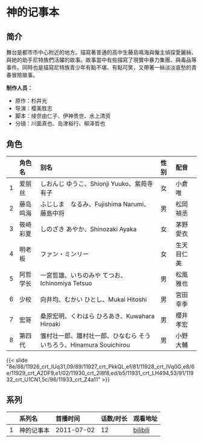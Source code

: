 # 神的记事本


## 简介

舞台是都市市中心附近的地方。描寫著普通的高中生藤島鳴海與僱主偵探愛麗絲、與她的助手尼特族們活躍的故事。故事當中有些描寫了現實中暴力集團、與毒品等事件。同時也是描寫尼特族青少年有點不堪、有點可笑，又帶著一絲淡淡哀愁的青春冒險故事。

**制作人员：**
- 原作：杉井光
- 导演：樱美胜志
- 脚本：绫奈由仁子、伊神贵世、水上清资
- 分镜：川面真也、岛津裕行、柳泽哲也

## 角色

|     |   角色名   |   别名  | 性别 |  配音  |
|:--- |:------  |:----      |:---  |:--   |
| 1 | 爱丽丝 | しおんじ ゆうこ、Shionji Yuuko、紫苑寺有子 | 女 | 小倉唯 |
| 2 | 藤岛鸣海 | ふじしま　なるみ、Fujishima Narumi、藤島中将 | 男 | 松岡禎丞 |
| 3 | 筱崎彩夏 | しのざき あやか、Shinozaki Ayaka | 女 | 茅野愛衣 |
| 4 | 明老板 | ファン・ミンリー | 女 | 生天目仁美 |
| 5 | 阿哲学长 | 一宮哲雄、いちのみや てつお、Ichinomiya Tetsuo | 男 | 松風雅也 |
| 6 | 少校 | 向井均、むかい ひとし、Mukai Hitoshi | 男 | 宮田幸季 |
| 7 | 宏哥 | 桑原宏明、くわはら ひろあき、Kuwahara Hiroaki | 男 | 櫻井孝宏 |
| 8 | 第四代 | 雏村壮一郎、雛村壮一郎、ひなむら そういちろう、Hinamura Souichirou | 男 | 小野大輔 |

{{< slide "8e/88/11926_crt_IUq31,09/89/11927_crt_PkkQL,ef/81/11928_crt_IVq0G,e8/6e/11929_crt_A2DF9,e1/02/11930_crt_2l8f8,ed/b5/11931_crt_LH494,53/91/11932_crt_U1CN1,5c/96/11933_crt_Z4a11" >}}

## 系列

|     |   系列名   |   首播时间  | 话数/时长  | 观看地址 |
|:---  |:------    |:----      |:---       |:---  |
| 1 | 神的记事本 | 2011-07-02 | 12 | [bilibili](https://www.bilibili.com/bangumi/play/ep16231)  |



